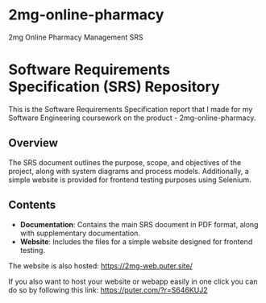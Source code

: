 # 2mg-online-pharmacy
2mg Online Pharmacy Management SRS

# Software Requirements Specification (SRS) Repository
This is the Software Requirements Specification report that I made for my Software Engineering coursework on the product - 2mg-online-pharmacy. 

## Overview

The SRS document outlines the purpose, scope, and objectives of the project, along with system diagrams and process models. Additionally, a simple website is provided for frontend testing purposes using Selenium.

## Contents

- **Documentation**: Contains the main SRS document in PDF format, along with supplementary documentation.
- **Website**: Includes the files for a simple website designed for frontend testing.

The website is also hosted: https://2mg-web.puter.site/

If you also want to host your website or webapp easily in one click you can do so by following this link: https://puter.com/?r=S646KUJ2
